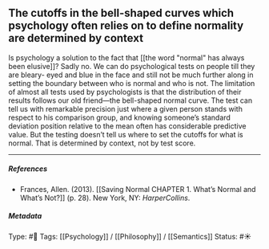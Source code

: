 ## The cutoffs in the bell-shaped curves which psychology often relies on to define normality are determined by context # 

Is psychology a solution to the fact that [[the word "normal" has always been elusive]]? Sadly no. We can do psychological tests on people till they are bleary- eyed and blue in the face and still not be much further along in setting the boundary between who is normal and who is not. The limitation of almost all tests used by psychologists is that the distribution of their results follows our old friend—the bell-shaped normal curve. The test can tell us with remarkable precision just where a given person stands with respect to his comparison group, and knowing someone’s standard deviation position relative to the mean often has considerable predictive value. But the testing doesn’t tell us where to set the cutoffs for what is normal. That is determined by context, not by test score.

___

##### References

- Frances, Allen. (2013). [[Saving Normal CHAPTER 1. What’s Normal and What’s Not?]] (p. 28). New York, NY: _HarperCollins_.

##### Metadata

Type: #🔴 
Tags: [[Psychology]] / [[Philosophy]] / [[Semantics]] 
Status: #☀️ 